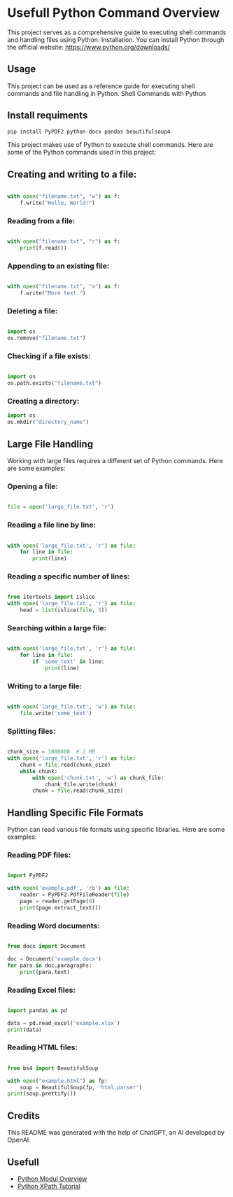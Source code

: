 # Usefull Python Command Overview

This project serves as a comprehensive guide to executing shell commands and handling files using Python.
Installation. You can install Python through the official website: https://www.python.org/downloads/
## Usage
This project can be used as a reference guide for executing shell commands and file handling in Python.
Shell Commands with Python

## Install requiments
```python
pip install PyPDF2 python-docx pandas beautifulsoup4
```

This project makes use of Python to execute shell commands. Here are some of the Python commands used in this project:

## Creating and writing to a file:

```python

with open("filename.txt", "w") as f:
    f.write("Hello, World!")
```
### Reading from a file:

```python

with open("filename.txt", "r") as f:
    print(f.read())
```
### Appending to an existing file:

```python

with open("filename.txt", "a") as f:
    f.write("More text.")
```
### Deleting a file:

```python

import os
os.remove("filename.txt")
```
### Checking if a file exists:

```python

import os
os.path.exists("filename.txt")
```
### Creating a directory:

```python
import os
os.mkdir("directory_name")
```
## Large File Handling

Working with large files requires a different set of Python commands. Here are some examples:

### Opening a file:

```python

file = open('large_file.txt', 'r')
```
### Reading a file line by line:

```python

with open('large_file.txt', 'r') as file:
    for line in file:
        print(line)
```
### Reading a specific number of lines:

```python

from itertools import islice
with open('large_file.txt', 'r') as file:
    head = list(islice(file, 5))
```
### Searching within a large file:

```python

with open('large_file.txt', 'r') as file:
    for line in file:
        if 'some_text' in line:
            print(line)
```
### Writing to a large file:

```python

with open('large_file.txt', 'w') as file:
    file.write('some_text')
```
### Splitting files:

```python

chunk_size = 1000000  # 1 MB
with open('large_file.txt', 'r') as file:
    chunk = file.read(chunk_size)
    while chunk:
        with open('chunk.txt', 'w') as chunk_file:
            chunk_file.write(chunk)
        chunk = file.read(chunk_size)
```
## Handling Specific File Formats

Python can read various file formats using specific libraries. Here are some examples:

### Reading PDF files:

```python

import PyPDF2

with open('example.pdf', 'rb') as file:
    reader = PyPDF2.PdfFileReader(file)
    page = reader.getPage(0)
    print(page.extract_text())
```
### Reading Word documents:

```python

from docx import Document

doc = Document('example.docx')
for para in doc.paragraphs:
    print(para.text)
```
### Reading Excel files:

```python

import pandas as pd

data = pd.read_excel('example.xlsx')
print(data)
```
### Reading HTML files:

```python

from bs4 import BeautifulSoup

with open("example.html") as fp:
    soup = BeautifulSoup(fp, 'html.parser')
print(soup.prettify())
```
## Credits
This README was generated with the help of ChatGPT, an AI developed by OpenAI.

## Usefull
- [Python Modul Overview](https://github.com/VolkanSah/Python-Modules-Overview)
- [Python XPath Tutorial](https://github.com/VolkanSah/Python-XPath-Tutorial)
